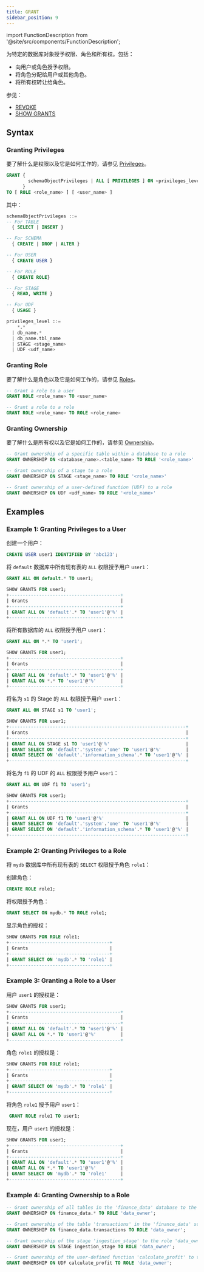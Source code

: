 ```yaml
---
title: GRANT
sidebar_position: 9
---
```


import FunctionDescription from '@site/src/components/FunctionDescription';

<FunctionDescription description="Introduced or updated: v1.2.275"/>

为特定的数据库对象授予权限、角色和所有权。包括：

- 向用户或角色授予权限。
- 将角色分配给用户或其他角色。
- 将所有权转让给角色。

参见：

- [REVOKE](11-revoke.md)
- [SHOW GRANTS](22-show-grants.md)

## Syntax

### Granting Privileges

要了解什么是权限以及它是如何工作的，请参见 [Privileges](/guides/security/access-control/privileges)。

```sql
GRANT {
        schemaObjectPrivileges | ALL [ PRIVILEGES ] ON <privileges_level>
      }
TO [ ROLE <role_name> ] [ <user_name> ]
```

其中：

```sql
schemaObjectPrivileges ::=
-- For TABLE
  { SELECT | INSERT }

-- For SCHEMA
  { CREATE | DROP | ALTER }

-- For USER
  { CREATE USER }

-- For ROLE
  { CREATE ROLE}

-- For STAGE
  { READ, WRITE }

-- For UDF
  { USAGE }
```

```sql
privileges_level ::=
    *.*
  | db_name.*
  | db_name.tbl_name
  | STAGE <stage_name>
  | UDF <udf_name>
```

### Granting Role

要了解什么是角色以及它是如何工作的，请参见 [Roles](/guides/security/access-control/roles)。

```sql
-- Grant a role to a user
GRANT ROLE <role_name> TO <user_name>

-- Grant a role to a role
GRANT ROLE <role_name> TO ROLE <role_name>
```

### Granting Ownership

要了解什么是所有权以及它是如何工作的，请参见 [Ownership](/guides/security/access-control/ownership)。

```sql
-- Grant ownership of a specific table within a database to a role
GRANT OWNERSHIP ON <database_name>.<table_name> TO ROLE '<role_name>'

-- Grant ownership of a stage to a role
GRANT OWNERSHIP ON STAGE <stage_name> TO ROLE '<role_name>'

-- Grant ownership of a user-defined function (UDF) to a role
GRANT OWNERSHIP ON UDF <udf_name> TO ROLE '<role_name>'
```

## Examples

### Example 1: Granting Privileges to a User

创建一个用户：

```sql
CREATE USER user1 IDENTIFIED BY 'abc123';
```

将 `default` 数据库中所有现有表的 `ALL` 权限授予用户 `user1`：

```sql
GRANT ALL ON default.* TO user1;
```

```sql
SHOW GRANTS FOR user1;
+-----------------------------------------+
| Grants                                  |
+-----------------------------------------+
| GRANT ALL ON 'default'.* TO 'user1'@'%' |
+-----------------------------------------+
```

将所有数据库的 `ALL` 权限授予用户 `user1`：

```sql
GRANT ALL ON *.* TO 'user1';
```

```sql
SHOW GRANTS FOR user1;
+-----------------------------------------+
| Grants                                  |
+-----------------------------------------+
| GRANT ALL ON 'default'.* TO 'user1'@'%' |
| GRANT ALL ON *.* TO 'user1'@'%'         |
+-----------------------------------------+
```

将名为 `s1` 的 Stage 的 `ALL` 权限授予用户 `user1`：

```sql
GRANT ALL ON STAGE s1 TO 'user1';
```

```sql
SHOW GRANTS FOR user1;
+-----------------------------------------------------------------+
| Grants                                                          |
+-----------------------------------------------------------------+
| GRANT ALL ON STAGE s1 TO 'user1'@'%'                            |
| GRANT SELECT ON 'default'.'system'.'one' TO 'user1'@'%'         |
| GRANT SELECT ON 'default'.'information_schema'.* TO 'user1'@'%' |
+-----------------------------------------------------------------+
```

将名为 `f1` 的 UDF 的 `ALL` 权限授予用户 `user1`：

```sql
GRANT ALL ON UDF f1 TO 'user1';
```

```sql
SHOW GRANTS FOR user1;
+-----------------------------------------------------------------+
| Grants                                                          |
+-----------------------------------------------------------------+
| GRANT ALL ON UDF f1 TO 'user1'@'%'                              |
| GRANT SELECT ON 'default'.'system'.'one' TO 'user1'@'%'         |
| GRANT SELECT ON 'default'.'information_schema'.* TO 'user1'@'%' |
+-----------------------------------------------------------------+
```

### Example 2: Granting Privileges to a Role

将 `mydb` 数据库中所有现有表的 `SELECT` 权限授予角色 `role1`：

创建角色：

```sql
CREATE ROLE role1;
```

将权限授予角色：

```sql
GRANT SELECT ON mydb.* TO ROLE role1;
```

显示角色的授权：

```sql
SHOW GRANTS FOR ROLE role1;
+-------------------------------------+
| Grants                              |
+-------------------------------------+
| GRANT SELECT ON 'mydb'.* TO 'role1' |
+-------------------------------------+
```

### Example 3: Granting a Role to a User

用户 `user1` 的授权是：

```sql
SHOW GRANTS FOR user1;
+-----------------------------------------+
| Grants                                  |
+-----------------------------------------+
| GRANT ALL ON 'default'.* TO 'user1'@'%' |
| GRANT ALL ON *.* TO 'user1'@'%'         |
+-----------------------------------------+
```

角色 `role1` 的授权是：

```sql
SHOW GRANTS FOR ROLE role1;
+-------------------------------------+
| Grants                              |
+-------------------------------------+
| GRANT SELECT ON 'mydb'.* TO 'role1' |
+-------------------------------------+
```

将角色 `role1` 授予用户 `user1`：

```sql
 GRANT ROLE role1 TO user1;
```

现在，用户 `user1` 的授权是：

```sql
SHOW GRANTS FOR user1;
+-----------------------------------------+
| Grants                                  |
+-----------------------------------------+
| GRANT ALL ON 'default'.* TO 'user1'@'%' |
| GRANT ALL ON *.* TO 'user1'@'%'         |
| GRANT SELECT ON 'mydb'.* TO 'role1'     |
+-----------------------------------------+
```

### Example 4: Granting Ownership to a Role

```sql
-- Grant ownership of all tables in the 'finance_data' database to the role 'data_owner'
GRANT OWNERSHIP ON finance_data.* TO ROLE 'data_owner';

-- Grant ownership of the table 'transactions' in the 'finance_data' schema to the role 'data_owner'
GRANT OWNERSHIP ON finance_data.transactions TO ROLE 'data_owner';

-- Grant ownership of the stage 'ingestion_stage' to the role 'data_owner'
GRANT OWNERSHIP ON STAGE ingestion_stage TO ROLE 'data_owner';

-- Grant ownership of the user-defined function 'calculate_profit' to the role 'data_owner'
GRANT OWNERSHIP ON UDF calculate_profit TO ROLE 'data_owner';
```
